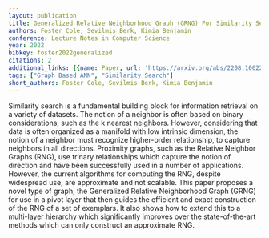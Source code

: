 ```yaml
---
layout: publication
title: Generalized Relative Neighborhood Graph (GRNG) For Similarity Search
authors: Foster Cole, Sevilmis Berk, Kimia Benjamin
conference: Lecture Notes in Computer Science
year: 2022
bibkey: foster2022generalized
citations: 2
additional_links: [{name: Paper, url: 'https://arxiv.org/abs/2208.10022'}]
tags: ["Graph Based ANN", "Similarity Search"]
short_authors: Foster Cole, Sevilmis Berk, Kimia Benjamin
---
```

Similarity search is a fundamental building block for information retrieval
on a variety of datasets. The notion of a neighbor is often based on binary
considerations, such as the k nearest neighbors. However, considering that data
is often organized as a manifold with low intrinsic dimension, the notion of a
neighbor must recognize higher-order relationship, to capture neighbors in all
directions. Proximity graphs, such as the Relative Neighbor Graphs (RNG), use
trinary relationships which capture the notion of direction and have been
successfully used in a number of applications. However, the current algorithms
for computing the RNG, despite widespread use, are approximate and not
scalable. This paper proposes a novel type of graph, the Generalized Relative
Neighborhood Graph (GRNG) for use in a pivot layer that then guides the
efficient and exact construction of the RNG of a set of exemplars. It also
shows how to extend this to a multi-layer hierarchy which significantly
improves over the state-of-the-art methods which can only construct an
approximate RNG.